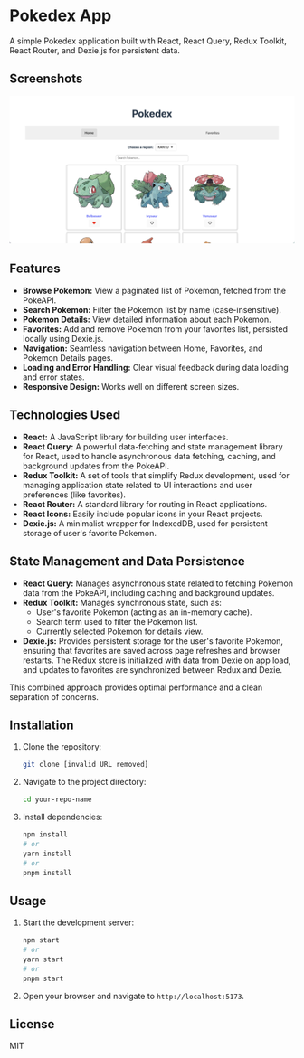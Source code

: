 # Pokedex App

A simple Pokedex application built with React, React Query, Redux Toolkit, React Router, and Dexie.js for persistent data.

## Screenshots

![Sreenshot of the home page](images/home.png)

## Features

* **Browse Pokemon:** View a paginated list of Pokemon, fetched from the PokeAPI.
* **Search Pokemon:** Filter the Pokemon list by name (case-insensitive).
* **Pokemon Details:** View detailed information about each Pokemon.
* **Favorites:** Add and remove Pokemon from your favorites list, persisted locally using Dexie.js.
* **Navigation:** Seamless navigation between Home, Favorites, and Pokemon Details pages.
* **Loading and Error Handling:** Clear visual feedback during data loading and error states.
* **Responsive Design:** Works well on different screen sizes.

## Technologies Used

* **React:** A JavaScript library for building user interfaces.
* **React Query:** A powerful data-fetching and state management library for React, used to handle asynchronous data fetching, caching, and background updates from the PokeAPI.
* **Redux Toolkit:** A set of tools that simplify Redux development, used for managing application state related to UI interactions and user preferences (like favorites).
* **React Router:** A standard library for routing in React applications.
* **React Icons:** Easily include popular icons in your React projects.
* **Dexie.js:** A minimalist wrapper for IndexedDB, used for persistent storage of user's favorite Pokemon.

## State Management and Data Persistence

* **React Query:** Manages asynchronous state related to fetching Pokemon data from the PokeAPI, including caching and background updates.
* **Redux Toolkit:** Manages synchronous state, such as:
  * User's favorite Pokemon (acting as an in-memory cache).
  * Search term used to filter the Pokemon list.
  * Currently selected Pokemon for details view.
* **Dexie.js:** Provides persistent storage for the user's favorite Pokemon, ensuring that favorites are saved across page refreshes and browser restarts. The Redux store is initialized with data from Dexie on app load, and updates to favorites are synchronized between Redux and Dexie.

This combined approach provides optimal performance and a clean separation of concerns.

## Installation

1. Clone the repository:

    ```bash
    git clone [invalid URL removed]
    ```

2. Navigate to the project directory:

    ```bash
    cd your-repo-name
    ```

3. Install dependencies:

    ```bash
    npm install
    # or
    yarn install
    # or
    pnpm install
    ```

## Usage

1. Start the development server:

    ```bash
    npm start
    # or
    yarn start
    # or
    pnpm start
    ```

2. Open your browser and navigate to `http://localhost:5173`.

## License

MIT
